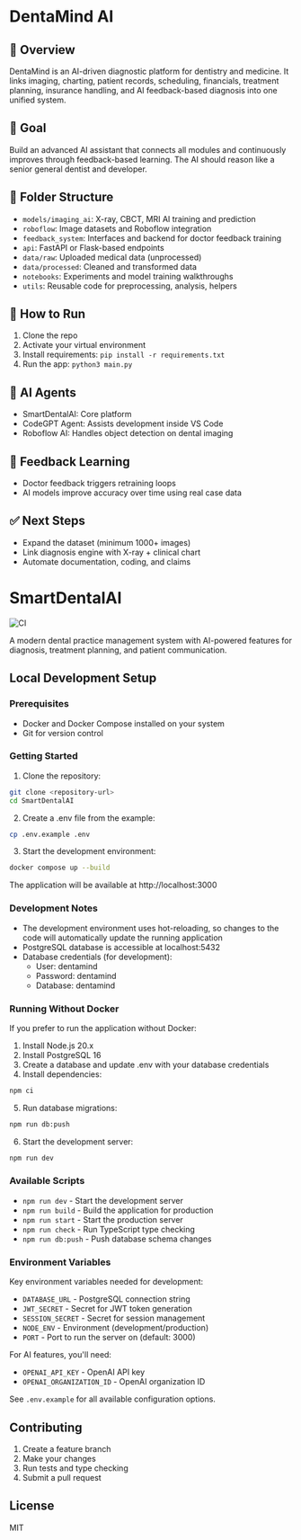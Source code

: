 # DentaMind AI

## 🧠 Overview
DentaMind is an AI-driven diagnostic platform for dentistry and medicine. It links imaging, charting, patient records, scheduling, financials, treatment planning, insurance handling, and AI feedback-based diagnosis into one unified system.

## 🎯 Goal
Build an advanced AI assistant that connects all modules and continuously improves through feedback-based learning. The AI should reason like a senior general dentist and developer.

## 📁 Folder Structure
- `models/imaging_ai`: X-ray, CBCT, MRI AI training and prediction
- `roboflow`: Image datasets and Roboflow integration
- `feedback_system`: Interfaces and backend for doctor feedback training
- `api`: FastAPI or Flask-based endpoints
- `data/raw`: Uploaded medical data (unprocessed)
- `data/processed`: Cleaned and transformed data
- `notebooks`: Experiments and model training walkthroughs
- `utils`: Reusable code for preprocessing, analysis, helpers

## 🚀 How to Run
1. Clone the repo
2. Activate your virtual environment
3. Install requirements:
   `pip install -r requirements.txt`
4. Run the app:
   `python3 main.py`

## 🤖 AI Agents
- SmartDentalAI: Core platform
- CodeGPT Agent: Assists development inside VS Code
- Roboflow AI: Handles object detection on dental imaging

## 🔁 Feedback Learning
- Doctor feedback triggers retraining loops
- AI models improve accuracy over time using real case data

## ✅ Next Steps
- Expand the dataset (minimum 1000+ images)
- Link diagnosis engine with X-ray + clinical chart
- Automate documentation, coding, and claims

# SmartDentalAI

![CI](https://github.com/DentaMind/SmartDentalAI/actions/workflows/deploy.yml/badge.svg)

A modern dental practice management system with AI-powered features for diagnosis, treatment planning, and patient communication.

## Local Development Setup

### Prerequisites

- Docker and Docker Compose installed on your system
- Git for version control

### Getting Started

1. Clone the repository:
```bash
git clone <repository-url>
cd SmartDentalAI
```

2. Create a .env file from the example:
```bash
cp .env.example .env
```

3. Start the development environment:
```bash
docker compose up --build
```

The application will be available at http://localhost:3000

### Development Notes

- The development environment uses hot-reloading, so changes to the code will automatically update the running application
- PostgreSQL database is accessible at localhost:5432
- Database credentials (for development):
  - User: dentamind
  - Password: dentamind
  - Database: dentamind

### Running Without Docker

If you prefer to run the application without Docker:

1. Install Node.js 20.x
2. Install PostgreSQL 16
3. Create a database and update .env with your database credentials
4. Install dependencies:
```bash
npm ci
```

5. Run database migrations:
```bash
npm run db:push
```

6. Start the development server:
```bash
npm run dev
```

### Available Scripts

- `npm run dev` - Start the development server
- `npm run build` - Build the application for production
- `npm run start` - Start the production server
- `npm run check` - Run TypeScript type checking
- `npm run db:push` - Push database schema changes

### Environment Variables

Key environment variables needed for development:

- `DATABASE_URL` - PostgreSQL connection string
- `JWT_SECRET` - Secret for JWT token generation
- `SESSION_SECRET` - Secret for session management
- `NODE_ENV` - Environment (development/production)
- `PORT` - Port to run the server on (default: 3000)

For AI features, you'll need:
- `OPENAI_API_KEY` - OpenAI API key
- `OPENAI_ORGANIZATION_ID` - OpenAI organization ID

See `.env.example` for all available configuration options.

## Contributing

1. Create a feature branch
2. Make your changes
3. Run tests and type checking
4. Submit a pull request

## License

MIT

